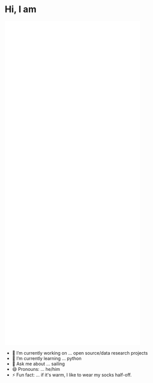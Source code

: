 # Hi, I am

![GitHub Metrics](github-metrics.svg)
<!--
# https://github.com/lowlighter/metrics/blob/master/.github/readme/partials/documentation/setup/action.md
-->
- 🔭 I’m currently working on ... open source/data research projects
- 🌱 I’m currently learning ... python
- 💬 Ask me about ... sailing
- 😄 Pronouns: ... he/him
- ⚡ Fun fact: ... if it's warm, I like to wear my socks half-off.


<!--

<a href="https://github.com/">
  <img align="center" src="https://github-readme-stats.vercel.app/api?username=nailend&repo=convoychat)" />
</a>


<a href="https://github.com/">
  <img align="center" src="https://github-readme-stats.vercel.app/api/top-langs/?username=nailend&layout=compact&repo=convoychat" />
</a>


**nailend/nailend** is a ✨ _special_ ✨ repository because its `README.md` (this file) appears on your GitHub profile.

Here are some ideas to get you started:

- 🔭 I’m currently working on ...
- 🌱 I’m currently learning ...
- 👯 I’m looking to collaborate on ...
- 🤔 I’m looking for help with ...
- 💬 Ask me about ...
- 📫 How to reach me: ...
- 😄 Pronouns: ...
- ⚡ Fun fact: ...
-->
